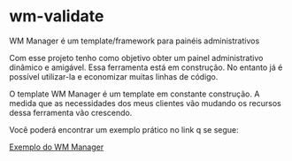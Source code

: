 wm-validate
===========

WM Manager é um template/framework para painéis administrativos

Com esse projeto tenho como objetivo obter um painel administrativo dinâmico e amigável. Essa ferramenta está em construção. No entanto já é possível utilizar-la e economizar muitas linhas de código.

O template WM Manager é um template em constante construção. A medida que as necessidades dos meus clientes vão mudando os recursos dessa ferramenta vão crescendo. 

Você poderá encontrar um exemplo prático no link q se segue: 

[Exemplo do WM Manager](http://welisonmenezes.com.br/works/templates/wm-manager/)